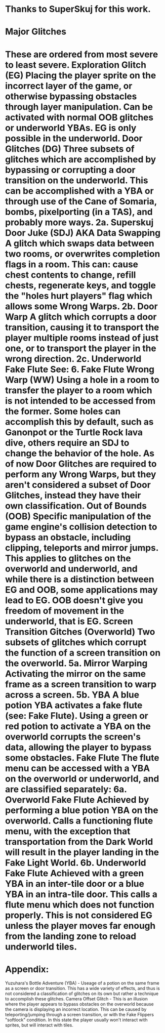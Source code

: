 Thanks to SuperSkuj for this work.
================================================================================================
Major Glitches
================================================================================================
These are ordered from most severe to least severe.
Exploration Glitch (EG)
Placing the player sprite on the incorrect layer of the game, or otherwise bypassing
obstacles through layer manipulation. Can be activated with normal OOB glitches or
underworld YBAs. EG is only possible in the underworld.
Door Glitches (DG)
Three subsets of glitches which are accomplished by bypassing or corrupting a door
transition on the underworld. This can be accomplished with a YBA or through use of the
Cane of Somaria, bombs, pixelporting (in a TAS), and probably more ways.
2a. Superskuj Door Juke (SDJ) AKA Data Swapping
A glitch which swaps data between two rooms, or overwrites completion flags in
a room. This can: cause chest contents to change, refill chests, regenerate
keys, and toggle the "holes hurt players" flag which allows some Wrong Warps.
2b. Door Warp
A glitch which corrupts a door transition, causing it to transport the
player multiple rooms instead of just one, or to transport the player in the
wrong direction.
2c. Underworld Fake Flute
See: 6. Fake Flute
Wrong Warp (WW)
Using a hole in a room to transfer the player to a room which is not intended to be
accessed from the former. Some holes can accomplish this by default, such as Ganonpot
or the Turtle Rock lava dive, others require an SDJ to change the behavior of the
hole. As of now Door Glitches are required to perform any Wrong Warps, but they aren't
considered a subset of Door Glitches, instead they have their own classification.
Out of Bounds (OOB)
Specific manipulation of the game engine's collision detection to bypass an obstacle,
including clipping, teleports and mirror jumps. This applies to glitches on the overworld
and underworld, and while there is a distinction between EG and OOB, some applications may
lead to EG. OOB doesn't give you freedom of movement in the underworld, that is EG.
Screen Transition Gitches (Overworld)
Two subsets of glitches which corrupt the function of a screen transition on the
overworld.
5a. Mirror Warping
Activating the mirror on the same frame as a screen transition to warp across
a screen.
5b. YBA
A blue potion YBA activates a fake flute (see: Fake Flute).
Using a green or red potion to activate a YBA on the overworld corrupts the
screen's data, allowing the player to bypass some obstacles.
Fake Flute
The flute menu can be accessed with a YBA on the overworld or underworld, and are
classified separately:
6a. Overworld Fake Flute
Achieved by performing a blue potion YBA on the overworld. Calls a functioning
flute menu, with the exception that transportation from the Dark World
will result in the player landing in the Fake Light World.
6b. Underworld Fake Flute
Achieved with a green YBA in an inter-tile door or a blue YBA in an intra-tile
door. This calls a flute menu which does not function properly. This is not
considered EG unless the player moves far enough from the landing zone to
reload underworld tiles.
================================================================================================
Appendix:
================================================================================================
Yuzuhara's Bottle Adventure (YBA) - Useage of a potion on the same frame as a screen or door
transition. This has a wide variety of effects, and thus is not considered a classification of
glitches on its own but rather a technique to accomplish these glitches.
Camera Offset Glitch - This is an illusion where the player appears to bypass obstacles on the
overworld because the camera is displaying an incorrect location. This can be caused by
teleporting/jumping through a screen transition, or with the Fake Flippers "softlock" condition.
In this state the player usually won't interact with sprites, but will interact with tiles.
